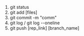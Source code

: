1) git status
2) git add [files]
3) git commit -m "comm"
4) git log / git log --oneline
5) git push [rep_link] [branch_name]
